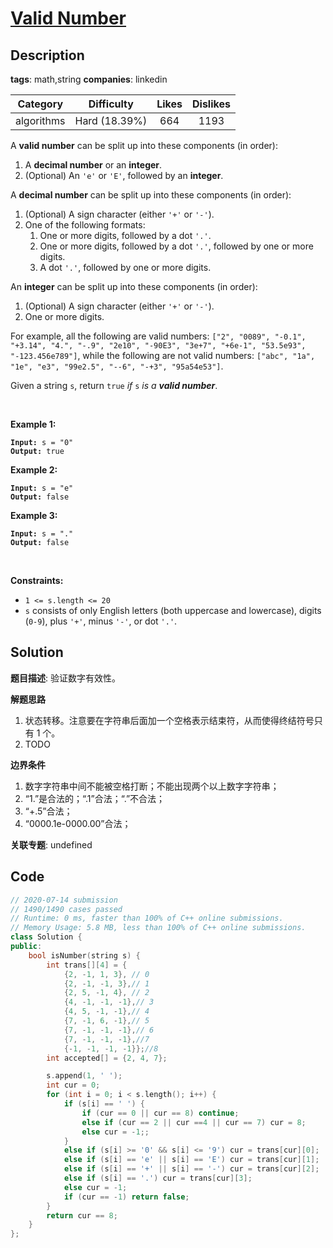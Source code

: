 # [Valid Number](https://leetcode.com/problems/valid-number/description/)

## Description

**tags**: math,string
**companies**: linkedin

|  Category  |  Difficulty   | Likes | Dislikes |
| :--------: | :-----------: | :---: | :------: |
| algorithms | Hard (18.39%) |  664  |   1193   |

<p>A <strong>valid number</strong> can be split up into these components (in order):</p>

<ol>
  <li>A <strong>decimal number</strong> or an <strong>integer</strong>.</li>
  <li>(Optional) An <code>&#39;e&#39;</code> or <code>&#39;E&#39;</code>, followed by an <strong>integer</strong>.</li>
</ol>

<p>A <strong>decimal number</strong> can be split up into these components (in order):</p>

<ol>
  <li>(Optional) A sign character (either <code>&#39;+&#39;</code> or <code>&#39;-&#39;</code>).</li>
  <li>One of the following formats:
  <ol>
    <li>One or more digits, followed by a dot <code>&#39;.&#39;</code>.</li>
    <li>One or more digits, followed by a dot <code>&#39;.&#39;</code>, followed by one or more digits.</li>
    <li>A dot <code>&#39;.&#39;</code>, followed by one or more digits.</li>
  </ol>
  </li>
</ol>

<p>An <strong>integer</strong> can be split up into these components (in order):</p>

<ol>
  <li>(Optional) A sign character (either <code>&#39;+&#39;</code> or <code>&#39;-&#39;</code>).</li>
  <li>One or more digits.</li>
</ol>

<p>For example, all the following are valid numbers: <code>[&quot;2&quot;, &quot;0089&quot;, &quot;-0.1&quot;, &quot;+3.14&quot;, &quot;4.&quot;, &quot;-.9&quot;, &quot;2e10&quot;, &quot;-90E3&quot;, &quot;3e+7&quot;, &quot;+6e-1&quot;, &quot;53.5e93&quot;, &quot;-123.456e789&quot;]</code>, while the following are not valid numbers: <code>[&quot;abc&quot;, &quot;1a&quot;, &quot;1e&quot;, &quot;e3&quot;, &quot;99e2.5&quot;, &quot;--6&quot;, &quot;-+3&quot;, &quot;95a54e53&quot;]</code>.</p>

<p>Given a string <code>s</code>, return <code>true</code><em> if </em><code>s</code><em> is a <strong>valid number</strong></em>.</p>

<p>&nbsp;</p>
<p><strong>Example 1:</strong></p>

<pre><code><strong>Input:</strong> s = &quot;0&quot;
<strong>Output:</strong> true</code></pre>

<p><strong>Example 2:</strong></p>

<pre><code><strong>Input:</strong> s = &quot;e&quot;
<strong>Output:</strong> false</code></pre>

<p><strong>Example 3:</strong></p>

<pre><code><strong>Input:</strong> s = &quot;.&quot;
<strong>Output:</strong> false</code></pre>

<p>&nbsp;</p>
<p><strong>Constraints:</strong></p>

<ul>
  <li><code>1 &lt;= s.length &lt;= 20</code></li>
  <li><code>s</code> consists of only English letters (both uppercase and lowercase), digits (<code>0-9</code>), plus <code>&#39;+&#39;</code>, minus <code>&#39;-&#39;</code>, or dot <code>&#39;.&#39;</code>.</li>
</ul>

## Solution

**题目描述**: 验证数字有效性。

**解题思路**

1. 状态转移。注意要在字符串后面加一个空格表示结束符，从而使得终结符号只有 1 个。
2. TODO

**边界条件**

1. 数字字符串中间不能被空格打断；不能出现两个以上数字字符串；
2. “1.”是合法的；“.1”合法；“.”不合法；
3. “+.5”合法；
4. “0000.1e-0000.00”合法；

**关联专题**: undefined

## Code

```cpp
// 2020-07-14 submission
// 1490/1490 cases passed
// Runtime: 0 ms, faster than 100% of C++ online submissions.
// Memory Usage: 5.8 MB, less than 100% of C++ online submissions.
class Solution {
public:
    bool isNumber(string s) {
        int trans[][4] = {
            {2, -1, 1, 3}, // 0
            {2, -1, -1, 3},// 1
            {2, 5, -1, 4}, // 2
            {4, -1, -1, -1},// 3
            {4, 5, -1, -1},// 4
            {7, -1, 6, -1},// 5
            {7, -1, -1, -1},// 6
            {7, -1, -1, -1},//7
            {-1, -1, -1, -1}};//8
        int accepted[] = {2, 4, 7};

        s.append(1, ' ');
        int cur = 0;
        for (int i = 0; i < s.length(); i++) {
            if (s[i] == ' ') {
                if (cur == 0 || cur == 8) continue;
                else if (cur == 2 || cur ==4 || cur == 7) cur = 8;
                else cur = -1;;
            }
            else if (s[i] >= '0' && s[i] <= '9') cur = trans[cur][0];
            else if (s[i] == 'e' || s[i] == 'E') cur = trans[cur][1];
            else if (s[i] == '+' || s[i] == '-') cur = trans[cur][2];
            else if (s[i] == '.') cur = trans[cur][3];
            else cur = -1;
            if (cur == -1) return false;
        }
        return cur == 8;
    }
};
```
